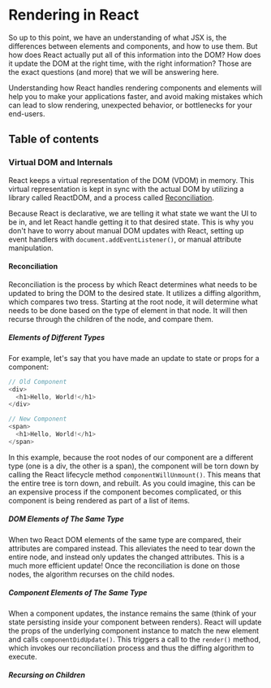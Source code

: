 # Rendering in React

So up to this point, we have an understanding of what JSX is, the differences between elements and components, and how
to use them. But how does React actually put all of this information into the DOM? How does it update the DOM at the
right time, with the right information? Those are the exact questions (and more) that we will be answering here.

Understanding how React handles rendering components and elements will help you to make your applications faster, and
avoid making mistakes which can lead to slow rendering, unexpected behavior, or bottlenecks for your end-users.

## Table of contents

### <a name="virtual-dom-and-internals">Virtual DOM and Internals</a>

React keeps a virtual representation of the DOM (VDOM) in memory. This virtual representation is kept in sync with the
actual DOM by utilizing a library called ReactDOM, and a process
called <a href="https://reactjs.org/docs/reconciliation.html" target="_blank">Reconciliation<a/>.

Because React is declarative, we are telling it what state we want the UI to be in, and let React handle getting it to
that desired state. This is why you don't have to worry about manual DOM updates with React, setting up event handlers
with `document.addEventListener()`, or manual attribute manipulation.

#### <a name="reconciliation">Reconciliation</a>

Reconciliation is the process by which React determines what needs to be updated to bring the DOM to the desired state.
It utilizes a diffing algorithm, which compares two tress. Starting at the root node, it will determine what needs to be
done based on the type of element in that node. It will then recurse through the children of the node, and compare them.

##### <a name="elements-of-different-types">Elements of Different Types</a>

For example, let's say that you have made an update to state or props for a component:

```javascript
// Old Component
<div>
  <h1>Hello, World!</h1>
</div>

// New Component
<span>
  <h1>Hello, World!</h1>
</span>
```

In this example, because the root nodes of our component are a different type (one is a div, the other is a span), the
component will be torn down by calling the React lifecycle method `componentWillUnmount()`. This means that the entire
tree is torn down, and rebuilt. As you could imagine, this can be an expensive process if the component becomes
complicated, or this component is being rendered as part of a list of items.

##### <a name="dom-elements-of-the-same-type">DOM Elements of The Same Type</a>

When two React DOM elements of the same type are compared, their attributes are compared instead. This alleviates the
need to tear down the entire node, and instead only updates the changed attributes. This is a much more efficient
update! Once the reconciliation is done on those nodes, the algorithm recurses on the child nodes.

##### <a name="component-elements-of-the-same-type">Component Elements of The Same Type</a>

When a component updates, the instance remains the same (think of your state persisting inside your component between
renders). React will update the props of the underlying component instance to match the new element and
calls `componentDidUpdate()`. This triggers a call to the `render()` method, which invokes our reconciliation process
and thus the diffing algorithm to execute.

##### <a name="recursing-on-children">Recursing on Children</a>
